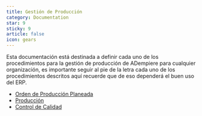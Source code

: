 ```yaml
---
title: Gestión de Producción
category: Documentation
star: 9
sticky: 9
article: false
icon: gears
---
```


Esta documentación está destinada a definir cada uno de los procedimientos para la gestión de producción de ADempiere para cualquier organización, es importante seguir al pie de la letra cada uno de los procedimientos descritos aquí recuerde que de eso dependerá el buen uso del ERP.

- [Orden de Producción Planeada](silver-production)
- [Producción](production)
- [Control de Calidad](quality-control)
